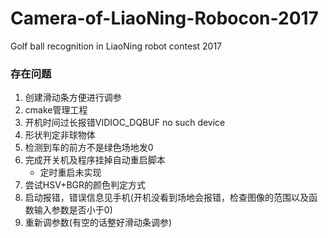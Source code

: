 # Camera-of-LiaoNing-Robocon-2017
Golf ball recognition in LiaoNing robot contest 2017



### 存在问题

1. 创建滑动条方便进行调参
2. cmake管理工程
3. 开机时间过长报错VIDIOC_DQBUF no such device
4. 形状判定非球物体
5. 检测到车的前方不是绿色场地发0
6. 完成开关机及程序挂掉自动重启脚本
   * 定时重启未实现
7. 尝试HSV+BGR的颜色判定方式
8. 启动报错，错误信息见手机(开机没看到场地会报错，检查图像的范围以及函数输入参数是否小于0)
9. 重新调参数(有空的话整好滑动条调参)

